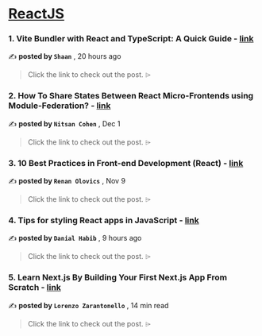 
<h1><a href=https://medium.com/tag/reactjs/recommended target="_blank" rel="noopener noreferrer">ReactJS</a></h1>
<h3>1. Vite Bundler with React and TypeScript: A Quick Guide - <a href=https://medium.com/stackademic/vite-bundler-with-react-and-typescript-a-quick-guide-e2955ec7271e?source=tag_recommended_feed---------0-84----------reactjs----------324e2964_50e8_49eb_9f3f_689d70b599f4------- target="_blank" rel="noopener noreferrer">link</a></h3>

✍️ **posted by `Shaan`** <date> , 20 hours ago</date>

<blockquote>Click the link to check out the post. ⌲</blockquote>

<h3>2. How To Share States Between React Micro-Frontends using Module-Federation? - <a href=https://medium.com/bitsrc/how-to-share-state-between-react-micro-frontends-using-module-federation-f3762996c208?source=tag_recommended_feed---------1-107----------reactjs----------324e2964_50e8_49eb_9f3f_689d70b599f4------- target="_blank" rel="noopener noreferrer">link</a></h3>

✍️ **posted by `Nitsan Cohen`** <date> , Dec 1</date>

<blockquote>Click the link to check out the post. ⌲</blockquote>

<h3>3. 10 Best Practices in Front-end Development (React) - <a href=https://medium.com/@renanolovics/10-best-practices-in-front-end-development-react-5277a671e2df?source=tag_recommended_feed---------2-85----------reactjs----------324e2964_50e8_49eb_9f3f_689d70b599f4------- target="_blank" rel="noopener noreferrer">link</a></h3>

✍️ **posted by `Renan Olovics`** <date> , Nov 9</date>

<blockquote>Click the link to check out the post. ⌲</blockquote>

<h3>4. Tips for styling React apps in JavaScript - <a href=https://medium.com/@codingcss/tips-for-styling-react-apps-in-javascript-41b9da6aa154?source=tag_recommended_feed---------3-84----------reactjs----------324e2964_50e8_49eb_9f3f_689d70b599f4------- target="_blank" rel="noopener noreferrer">link</a></h3>

✍️ **posted by `Danial Habib`** <date> , 9 hours ago</date>

<blockquote>Click the link to check out the post. ⌲</blockquote>

<h3>5. Learn Next.js By Building Your First Next.js App From Scratch - <a href=https://medium.com/gitconnected/learn-next-js-by-building-your-first-next-js-app-from-scratch-8ec7cc93a9cb?source=tag_recommended_feed---------4-107----------reactjs----------324e2964_50e8_49eb_9f3f_689d70b599f4------- target="_blank" rel="noopener noreferrer">link</a></h3>

✍️ **posted by `Lorenzo Zarantonello`** <date> , 14 min read</date>

<blockquote>Click the link to check out the post. ⌲</blockquote>

